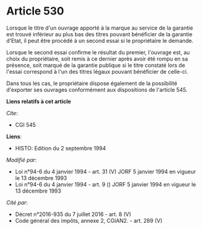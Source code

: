 # Article 530

Lorsque le titre d'un ouvrage apporté à la marque au service de la garantie est trouvé inférieur au plus bas des titres
pouvant bénéficier de la garantie d'Etat, il peut être procédé à un second essai si le propriétaire le demande.

Lorsque le second essai confirme le résultat du premier, l'ouvrage est, au choix du propriétaire, soit remis à ce dernier
après avoir été rompu en sa présence, soit marqué de la garantie publique si le titre constaté lors de l'essai correspond à
l'un des titres légaux pouvant bénéficier de celle-ci.

Dans tous les cas, le propriétaire dispose également de la possibilité d'exporter ses ouvrages conformément aux dispositions
de l'article 545.

**Liens relatifs à cet article**

_Cite_:

  - CGI 545

**Liens**:

  - HISTO: Edition du 2 septembre 1994

_Modifié par_:

  - Loi n°94-6 du 4 janvier 1994 - art. 31 (V) JORF 5 janvier 1994 en vigueur le 13 décembre 1993
  - Loi n°94-6 du 4 janvier 1994 - art. 9 () JORF 5 janvier 1994 en vigueur le 13 décembre 1993

_Cité par_:

  - Décret n°2016-935 du 7 juillet 2016 - art. 8 (V)
  - Code général des impôts, annexe 2, CGIAN2. - art. 289 (V)
